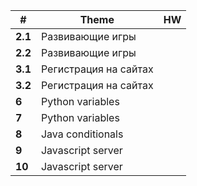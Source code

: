 
| #       | Theme                 | HW  |
| ------- | --------------------- | --- |
| **2.1** | Развивающие игры      |     |
| **2.2** | Развивающие игры      |     |
| **3.1** | Регистрация на сайтах |     |
| **3.2** | Регистрация на сайтах |     |
| **6**   | Python variables      |     |
| **7**   | Python variables      |     |
| **8**   | Java conditionals     |     |
| **9**   | Javascript server     |     |
| **10**  | Javascript server     |     |
